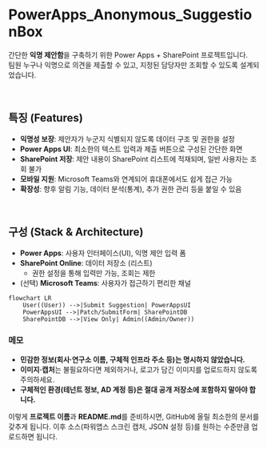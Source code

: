 # PowerApps_Anonymous_SuggestionBox

간단한 **익명 제안함**을 구축하기 위한 Power Apps + SharePoint 프로젝트입니다.  
팀원 누구나 익명으로 의견을 제출할 수 있고, 지정된 담당자만 조회할 수 있도록 설계되었습니다.

<br/>

## 특징 (Features)
- **익명성 보장**: 제안자가 누군지 식별되지 않도록 데이터 구조 및 권한을 설정
- **Power Apps UI**: 최소한의 텍스트 입력과 제출 버튼으로 구성된 간단한 화면
- **SharePoint 저장**: 제안 내용이 SharePoint 리스트에 적재되며, 일반 사용자는 조회 불가
- **모바일 지원**: Microsoft Teams와 연계되어 휴대폰에서도 쉽게 접근 가능
- **확장성**: 향후 알림 기능, 데이터 분석(통계), 추가 권한 관리 등을 붙일 수 있음

<br/>

## 구성 (Stack & Architecture)
- **Power Apps**: 사용자 인터페이스(UI), 익명 제안 입력 폼
- **SharePoint Online**: 데이터 저장소 (리스트)
  - 권한 설정을 통해 입력만 가능, 조회는 제한
- (선택) **Microsoft Teams**: 사용자가 접근하기 편리한 채널

```mermaid
flowchart LR
    User((User)) -->|Submit Suggestion| PowerAppsUI
    PowerAppsUI -->|Patch/SubmitForm| SharePointDB
    SharePointDB -->|View Only| Admin((Admin/Owner))

```
### 메모
- **민감한 정보(회사·연구소 이름, 구체적 인프라 주소 등)는 명시하지 않았습니다.**  
- **이미지·캡처**는 불필요하다면 제외하거나, 로고가 담긴 이미지를 업로드하지 않도록 주의하세요.  
- **구체적인 환경(테넌트 정보, AD 계정 등)은 절대 공개 저장소에 포함하지 말아야 합니다.**

이렇게 **프로젝트 이름**과 **README.md**를 준비하시면, GitHub에 올릴 최소한의 문서를 갖추게 됩니다. 이후 소스(파워앱스 스크린 캡처, JSON 설정 등)를 원하는 수준만큼 업로드하면 됩니다.  

